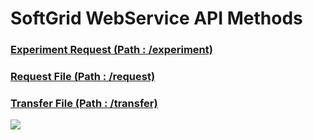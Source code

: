 # SoftGrid WebService API Methods
### [Experiment Request (Path : /experiment)](https://github.com/smartgridadsc/smartpower/wiki/Experiment-Request)
### [Request File (Path : /request)](https://github.com/smartgridadsc/smartpower/wiki/Request-File)
### [Transfer File (Path : /transfer)](https://github.com/smartgridadsc/smartpower/wiki/Transfer-File)

![](https://github.com/smartgridadsc/smartpower/blob/master/API/Images/SoftGrid%20sequence%20diagrame.png)